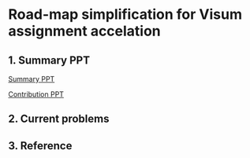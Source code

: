 # Road-map simplification for Visum assignment accelation

## 1. Summary PPT
[Summary PPT](https://view.officeapps.live.com/op/view.aspx?src=https%3A%2F%2Fraw.githubusercontent.com%2Fdayforday2468%2F2025_summer_internship%2Frefs%2Fheads%2Fmain%2Fsummary.pptx&wdOrigin=BROWSELINK)


[Contribution PPT](https://view.officeapps.live.com/op/view.aspx?src=https%3A%2F%2Fraw.githubusercontent.com%2Fdayforday2468%2F2025_summer_internship%2Frefs%2Fheads%2Fmain%2Fcomtribution.pptx&wdOrigin=BROWSELINK)
## 2. Current problems

## 3. Reference
